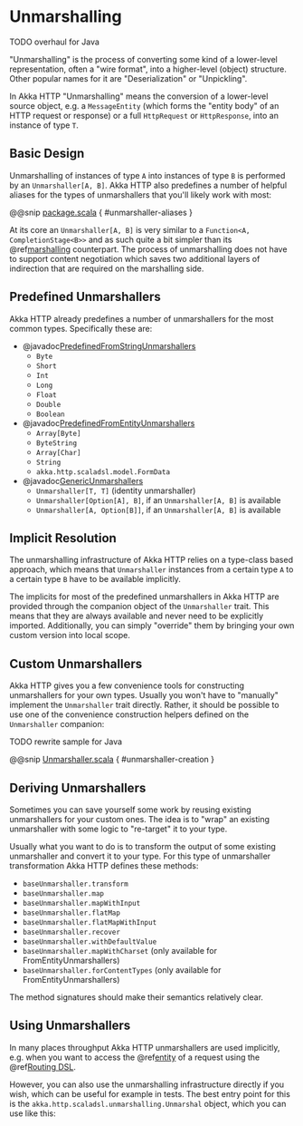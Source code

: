 # Unmarshalling

TODO overhaul for Java

"Unmarshalling" is the process of converting some kind of a lower-level representation, often a "wire format", into a
higher-level (object) structure. Other popular names for it are "Deserialization" or "Unpickling".

In Akka HTTP "Unmarshalling" means the conversion of a lower-level source object, e.g. a `MessageEntity`
(which forms the "entity body" of an HTTP request or response) or a full `HttpRequest` or `HttpResponse`,
into an instance of type `T`.

## Basic Design

Unmarshalling of instances of type `A` into instances of type `B` is performed by an `Unmarshaller[A, B]`.
Akka HTTP also predefines a number of helpful aliases for the types of unmarshallers that you'll likely work with most:

@@snip [package.scala]($akka-http$/akka-http/src/main/scala/akka/http/scaladsl/unmarshalling/package.scala) { #unmarshaller-aliases }

At its core an `Unmarshaller[A, B]` is very similar to a `Function<A, CompletionStage<B>>` and as such quite a bit simpler
than its @ref[marshalling](marshalling.md) counterpart. The process of unmarshalling does not have to support
content negotiation which saves two additional layers of indirection that are required on the marshalling side.

## Predefined Unmarshallers

Akka HTTP already predefines a number of unmarshallers for the most common types.
Specifically these are:

 * @javadoc[PredefinedFromStringUnmarshallers](akka.http.scaladsl.unmarshalling.PredefinedFromStringUnmarshallers)
    * `Byte`
    * `Short`
    * `Int`
    * `Long`
    * `Float`
    * `Double`
    * `Boolean`
 * @javadoc[PredefinedFromEntityUnmarshallers](akka.http.scaladsl.unmarshalling.PredefinedFromEntityUnmarshallers)
    * `Array[Byte]`
    * `ByteString`
    * `Array[Char]`
    * `String`
    * `akka.http.scaladsl.model.FormData`
 * @javadoc[GenericUnmarshallers](akka.http.scaladsl.unmarshalling.GenericUnmarshallers)
    * `Unmarshaller[T, T]` (identity unmarshaller)
    * `Unmarshaller[Option[A], B]`, if an `Unmarshaller[A, B]` is available
    * `Unmarshaller[A, Option[B]]`, if an `Unmarshaller[A, B]` is available

## Implicit Resolution

The unmarshalling infrastructure of Akka HTTP relies on a type-class based approach, which means that `Unmarshaller`
instances from a certain type `A` to a certain type `B` have to be available implicitly.

The implicits for most of the predefined unmarshallers in Akka HTTP are provided through the companion object of the
`Unmarshaller` trait. This means that they are always available and never need to be explicitly imported.
Additionally, you can simply "override" them by bringing your own custom version into local scope.

## Custom Unmarshallers

Akka HTTP gives you a few convenience tools for constructing unmarshallers for your own types.
Usually you won't have to "manually" implement the `Unmarshaller` trait directly.
Rather, it should be possible to use one of the convenience construction helpers defined on the `Unmarshaller`
companion:

TODO rewrite sample for Java
<!--  -->

@@snip [Unmarshaller.scala]($akka-http$/akka-http/src/main/scala/akka/http/scaladsl/unmarshalling/Unmarshaller.scala) { #unmarshaller-creation }

## Deriving Unmarshallers

Sometimes you can save yourself some work by reusing existing unmarshallers for your custom ones.
The idea is to "wrap" an existing unmarshaller with some logic to "re-target" it to your type.

Usually what you want to do is to transform the output of some existing unmarshaller and convert it to your type.
For this type of unmarshaller transformation Akka HTTP defines these methods:

 * `baseUnmarshaller.transform`
 * `baseUnmarshaller.map`
 * `baseUnmarshaller.mapWithInput`
 * `baseUnmarshaller.flatMap`
 * `baseUnmarshaller.flatMapWithInput`
 * `baseUnmarshaller.recover`
 * `baseUnmarshaller.withDefaultValue`
 * `baseUnmarshaller.mapWithCharset` (only available for FromEntityUnmarshallers)
 * `baseUnmarshaller.forContentTypes` (only available for FromEntityUnmarshallers)

The method signatures should make their semantics relatively clear.

## Using Unmarshallers

In many places throughput Akka HTTP unmarshallers are used implicitly, e.g. when you want to access the @ref[entity](../routing-dsl/directives/marshalling-directives/entity.md)
of a request using the @ref[Routing DSL](../routing-dsl/index.md).

However, you can also use the unmarshalling infrastructure directly if you wish, which can be useful for example in tests.
The best entry point for this is the `akka.http.scaladsl.unmarshalling.Unmarshal` object, which you can use like this:
<!-- TODO rewrite for java -->
<!-- .. includecode2:: ../../../../../test/java/docs/http/scaladsl/UnmarshalSpec.scala
:snippet: use-unmarshal -->
